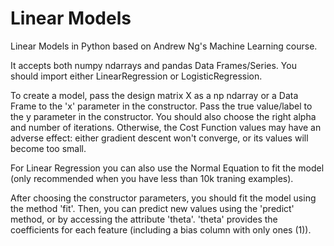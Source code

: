 # Linear Models
Linear Models in Python based on Andrew Ng's Machine Learning course.

It accepts both numpy ndarrays and pandas Data Frames/Series. You should import either LinearRegression or LogisticRegression.

To create a model, pass the design matrix X as a np ndarray or a Data Frame to the 'x' parameter in the constructor. Pass the true value/label
to the y parameter in the constructor. You should also choose the right alpha and number of iterations. Otherwise, the Cost Function values may have
an adverse effect: either gradient descent won't converge, or its values will become too small.

For Linear Regression you can also use the Normal Equation to fit the model (only recommended when you have less than 10k traning examples).

After choosing the constructor parameters, you should fit the model using the method 'fit'. Then, you can predict new values using the 'predict' method, or by
accessing the attribute 'theta'. 'theta' provides the coefficients for each feature (including a bias column with only ones (1)).
